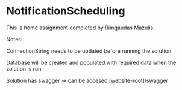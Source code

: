 # NotificationScheduling

This is home assignment completed by Rimgaudas Mazulis.

Notes:

ConnectionString needs to be updated before running the solution.

Database will be created and populated with required data when the solution is run

Solution has swagger -> can be accesed [website-root]/swagger

